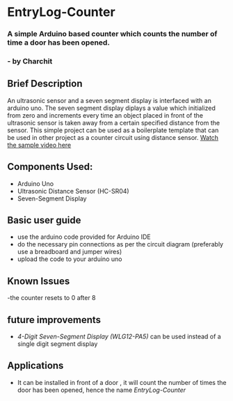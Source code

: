 # EntryLog-Counter
### A simple Arduino based counter which counts the number of time a door has been opened.
### - by Charchit 
## Brief Description
An ultrasonic sensor and a seven segment display is interfaced with an arduino uno. The seven segment display diplays a value which initialized from zero and increments every time an object placed in front of the ultrasonic sensor is taken away from a certain specified distance from the sensor. This simple project can be used as a boilerplate template that can be used in other project as a counter circuit using distance sensor.
[Watch the sample video here](https://drive.google.com/file/d/1Zn_47Y1QejGaejkwp1mjF1is82TPK_4K/view?usp=drivesdk)
## Components Used:
- Arduino Uno
- Ultrasonic Distance Sensor (HC-SR04)
- Seven-Segment Display

## Basic user guide
- use the arduino code provided for Arduino IDE
- do the necessary pin connections as per the circuit diagram (preferably use a breadboard and jumper wires)
- upload the code to your arduino uno 

## Known Issues
-the counter resets to 0 after 8 

## future improvements
- *4-Digit Seven-Segment Display (WLG12-PA5)* can be used instead of a single digit segment display

## Applications
- It can be installed in front of a door , it will count the number of times the door has been opened, hence the name *EntryLog-Counter*
  
